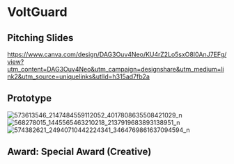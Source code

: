 # VoltGuard

## Pitching Slides

https://www.canva.com/design/DAG3Ouv4Neo/KU4rZ2Lo5sxO8l0AnJ7EFg/view?utm_content=DAG3Ouv4Neo&utm_campaign=designshare&utm_medium=link2&utm_source=uniquelinks&utlId=h315ad7fb2a

## Prototype
![573613546_2147484559112052_4017808635508421029_n](https://github.com/user-attachments/assets/6ca76595-5ffe-4144-aaeb-f0bd2af53444)
![568278015_1445565463210218_2137919683893138951_n](https://github.com/user-attachments/assets/8747d5df-8c45-473f-8b72-f34977ffa155)
![574382621_24940710442224341_3464769861637094594_n](https://github.com/user-attachments/assets/fc6ddaee-ad98-43ba-bd67-0fc264ac73df)

## Award: Special Award (Creative)
